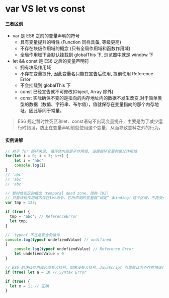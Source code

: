 # var VS let vs const

#### 三者区别
- var 是 ES6 之前的变量声明的符号
    - 具有变量提升的特性 (Function 同样具备, 等级更高)
    - 不存在块级作用域的概念 (只有全局作用域和函数作用域)
    - 全局作用域下会默认挂载到 globalThis 下, 浏览器中就是 window 下
- let && const 是 ES6 之后的变量声明符
    - 拥有块级作用域
    - 不存在变量提升, 因此变量名只能在宣告后使用, 提前使用 Reference Error
    - 不会挂载到 globalThis 下
    - const 已经宣告就不可修改(Object, Array 除外)
    - const 实际确保不变的是指向的内存地址内的数据不发生改变.对于简单类型的数据（数值、字符串、布尔值），值就保存在变量指向的那个内存地址，因此等同于常量。

> ES6 规定暂时性死区和let、const语句不出现变量提升，主要是为了减少运行时错误，防止在变量声明前就使用这个变量，从而导致意料之外的行为。

#### 实例讲解
```javascript
// 对于 for 循环来说, 循环体内部是子作用域, 设置循环变量的是父作用域
for(let i = 0; i < 3; i++) {
    let i = 'abc'
    console.log(i)
}
// 'abc'
// 'abc'
// 'abc'
```

```javascript
// 暂时性死区的概念（temporal dead zone，简称 TDZ）
// 只要块级作用域内存在let命令，它所声明的变量就“绑定”（binding）这个区域，不再受外部的影响。
var tmp = 123;

if (true) {
  tmp = 'abc'; // ReferenceError
  let tmp;
}

//  typeof 不在是安全的操作
console.log(typeof undefiendValue) // undifined
{
    console.log(typeof undefiendValue) // Reference Error
    let undefiendValue = 0
}

// ES6 的块级作用域必须有大括号，如果没有大括号，JavaScript 引擎就认为不存在块级作用域。
if (true) let a = 10 // Syntax Error 

if (true) {
  let x = 1; // 正确
}
```

